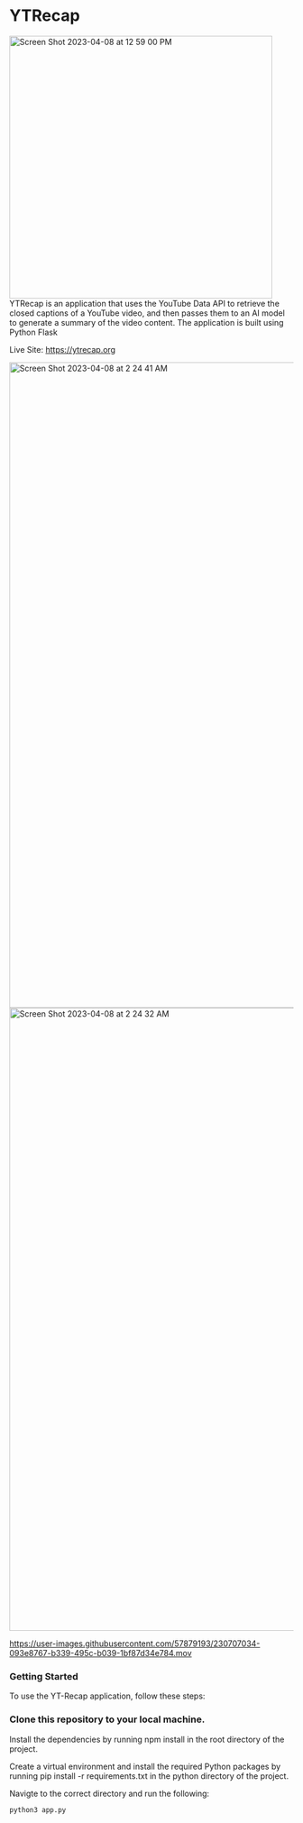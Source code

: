 # YTRecap
<img width="466" alt="Screen Shot 2023-04-08 at 12 59 00 PM" src="https://user-images.githubusercontent.com/57879193/230733719-47c4d135-61c9-415b-8115-f1902c4cc64c.png">
YTRecap is an application that uses the YouTube Data API to retrieve the closed captions of a YouTube video, and then passes them to an AI model to generate a summary of the video content. The application is built using Python Flask

Live Site: https://ytrecap.org

<img width="1145" alt="Screen Shot 2023-04-08 at 2 24 41 AM" src="https://user-images.githubusercontent.com/57879193/230706884-900acd32-9570-4b83-b614-04886a51f3fc.png">

<img width="1105" alt="Screen Shot 2023-04-08 at 2 24 32 AM" src="https://user-images.githubusercontent.com/57879193/230706886-4e05cdfb-53f1-4fa9-85a4-bde11e8b1e1a.png">

https://user-images.githubusercontent.com/57879193/230707034-093e8767-b339-495c-b039-1bf87d34e784.mov

### Getting Started
To use the YT-Recap application, follow these steps:

### Clone this repository to your local machine.

Install the dependencies by running npm install in the root directory of the project.

Create a virtual environment and install the required Python packages by running pip install -r requirements.txt in the python directory of the project.

Navigte to the correct directory and run the following: 
```
python3 app.py
```
